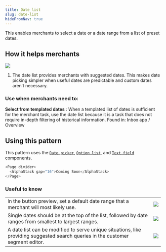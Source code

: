 ```yaml
---
title: Date list
slug: date-list
hideFromNav: true
---
```


This enables merchants to select a date or a date range from a list of preset dates.

<div as="HowItHelps">

## How it helps merchants

![](/images/patterns/date-list-cover-image.png)

1. The date list provides merchants with suggested dates. This makes date picking simpler when useful dates are predictable and custom dates aren’t necessary.

<div as="DefinitionTable">

### Use when merchants need to:

**Select from templated dates**
: When a templated list of dates is sufficient for the merchant task, use the date list because it is a task that does not require in-depth filtering of historical information. Found in: Inbox app / Overview

</div>
</div>
<div as="Usage">

## Using this pattern

This pattern uses the [`Date picker`](/components/date-picker), [`Option list`](/components/option-list), and [`Text field`](/components/text-field) components.

```javascript {"type":"livePreview"}
<Page divider>
  <AlphaStack gap="16">Coming Soon</AlphaStack>
</Page>
```

</div>
<div as="UsefulToKnow">

### Useful to know

|                                                                                                                                 |                                             |
| ------------------------------------------------------------------------------------------------------------------------------- | ------------------------------------------- |
| In the button preview, set a default date range that a merchant will most likely use.                                           | ![](/images/patterns/date-list-usage-1.png) |
| Single dates should be at the top of the list, followed by date ranges from smallest to largest ranges.                         | ![](/images/patterns/date-list-usage-2.png) |
| A date list can be modified to serve unique situations, like providing suggested search queries in the customer segment editor. | ![](/images/patterns/date-list-usage-3.png) |

</div>
